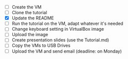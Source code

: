 - [ ] Create the VM
- [ ] Clone the tutorial 
- [x] Update the README
- [ ] Run the tutorial on the VM, adapt whatever it's needed
- [ ] Change keyboard setting in VirtualBox image
- [ ] Upload the image
- [ ] Create presentation slides (use the Tutorial.md)
- [ ] Copy the VMs to USB Drives
- [ ] Upload the VM and send email (deadline: on Monday) 
